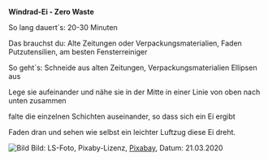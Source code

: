 **Windrad-Ei - Zero Waste**

So lang dauert´s: 20-30 Minuten

Das brauchst du: Alte Zeitungen oder Verpackungsmaterialien, Faden
Putzutensilien, am besten Fensterreiniger

So geht´s: Schneide aus alten Zeitungen, Verpackungsmaterialien Ellipsen aus

Lege sie aufeinander und nähe sie in der Mitte in einer Linie von oben nach unten zusammen

falte die einzelnen Schichten auseinander, so dass sich ein Ei ergibt

Faden dran und sehen wie selbst ein leichter Luftzug diese Ei dreht.

![Bild](https://cdn.pixabay.com/photo/2017/08/09/10/42/hotel-rooms-2614141_1280.jpg)
Bild: LS-Foto, Pixaby-Lizenz, [Pixabay](https://pixabay.com/de/photos/hotelzimmer-hamburg-elbphilharmonie-2614141/), Datum: 21.03.2020
